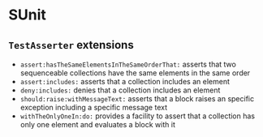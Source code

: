 # SUnit

## `TestAsserter` extensions

- `assert:hasTheSameElementsInTheSameOrderThat:` asserts that two
  sequenceable collections have the same elements in the same order
- `assert:includes:` asserts that a collection includes an element
- `deny:includes:` denies that a collection includes an element
- `should:raise:withMessageText:` asserts that a block raises an specific
  exception including a specific message text
- `withTheOnlyOneIn:do:` provides a facility to assert that a collection has
  only one element and evaluates a block with it
